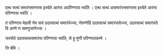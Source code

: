 एत्थ सत्थं समारंभमाणस्स इच्चेते आरंभा अपरिण्णाया भवंति । एत्थ सत्थं असमारंरभमाणस्स इच्चेते आरंभा परिण्णाया भवंति । 

तं परिण्णाय मेहावी णेव सयं उदयसत्थं समारंभेज्जा, णेवण्णेहिं उदयसत्थं समारंभावेज्जा, उदयसत्थं समारंभंते वि अण्णे ण समणुजाणेज्जा । 

जस्सेते उदयसत्थसमारंभा परिण्णाया भवंति, से हु मुणी परिण्णातकम्मे । 

त्ति बेमि ।
